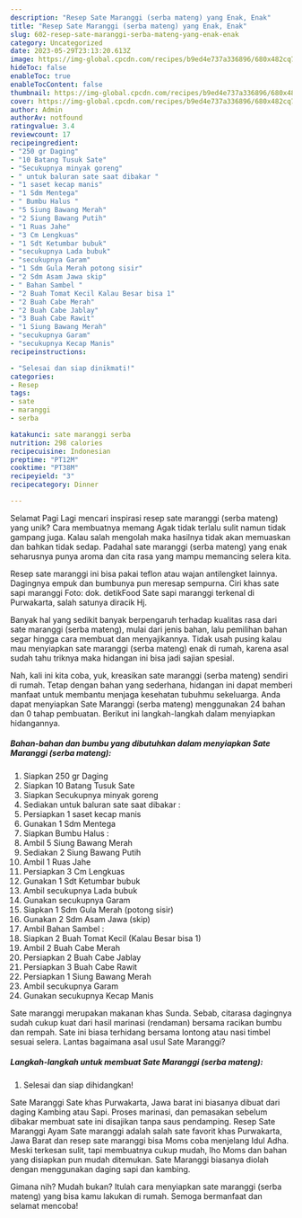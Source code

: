 ```yaml
---
description: "Resep Sate Maranggi (serba mateng) yang Enak, Enak"
title: "Resep Sate Maranggi (serba mateng) yang Enak, Enak"
slug: 602-resep-sate-maranggi-serba-mateng-yang-enak-enak
category: Uncategorized
date: 2023-05-29T23:13:20.613Z
image: https://img-global.cpcdn.com/recipes/b9ed4e737a336896/680x482cq70/sate-maranggi-serba-mateng-foto-resep-utama.jpg
hideToc: false
enableToc: true
enableTocContent: false
thumbnail: https://img-global.cpcdn.com/recipes/b9ed4e737a336896/680x482cq70/sate-maranggi-serba-mateng-foto-resep-utama.jpg
cover: https://img-global.cpcdn.com/recipes/b9ed4e737a336896/680x482cq70/sate-maranggi-serba-mateng-foto-resep-utama.jpg
author: Admin
authorAv: notfound
ratingvalue: 3.4
reviewcount: 17
recipeingredient:
- "250 gr Daging"
- "10 Batang Tusuk Sate"
- "Secukupnya minyak goreng"
- " untuk baluran sate saat dibakar "
- "1 saset kecap manis"
- "1 Sdm Mentega"
- " Bumbu Halus "
- "5 Siung Bawang Merah"
- "2 Siung Bawang Putih"
- "1 Ruas Jahe"
- "3 Cm Lengkuas"
- "1 Sdt Ketumbar bubuk"
- "secukupnya Lada bubuk"
- "secukupnya Garam"
- "1 Sdm Gula Merah potong sisir"
- "2 Sdm Asam Jawa skip"
- " Bahan Sambel "
- "2 Buah Tomat Kecil Kalau Besar bisa 1"
- "2 Buah Cabe Merah"
- "2 Buah Cabe Jablay"
- "3 Buah Cabe Rawit"
- "1 Siung Bawang Merah"
- "secukupnya Garam"
- "secukupnya Kecap Manis"
recipeinstructions:

- "Selesai dan siap dinikmati!"
categories:
- Resep
tags:
- sate
- maranggi
- serba

katakunci: sate maranggi serba 
nutrition: 298 calories
recipecuisine: Indonesian
preptime: "PT12M"
cooktime: "PT38M"
recipeyield: "3"
recipecategory: Dinner

---
```



Selamat Pagi Lagi mencari inspirasi resep sate maranggi (serba mateng) yang unik? Cara membuatnya memang Agak tidak terlalu sulit namun tidak gampang juga. Kalau salah mengolah maka hasilnya tidak akan memuaskan dan bahkan tidak sedap. Padahal sate maranggi (serba mateng) yang enak seharusnya punya aroma dan cita rasa yang mampu memancing selera kita.


Resep sate maranggi ini bisa pakai teflon atau wajan antilengket lainnya. Dagingnya empuk dan bumbunya pun meresap sempurna. Ciri khas sate sapi maranggi Foto: dok. detikFood Sate sapi maranggi terkenal di Purwakarta, salah satunya diracik Hj.

Banyak hal yang sedikit banyak berpengaruh terhadap kualitas rasa dari sate maranggi (serba mateng), mulai dari jenis bahan, lalu pemilihan bahan segar hingga cara membuat dan menyajikannya. Tidak usah pusing kalau mau menyiapkan sate maranggi (serba mateng) enak di rumah, karena asal sudah tahu triknya maka hidangan ini bisa jadi sajian spesial.


Nah, kali ini kita coba, yuk, kreasikan sate maranggi (serba mateng) sendiri di rumah. Tetap dengan bahan yang sederhana, hidangan ini dapat memberi manfaat untuk membantu menjaga kesehatan tubuhmu sekeluarga. Anda dapat menyiapkan Sate Maranggi (serba mateng) menggunakan 24 bahan dan 0 tahap pembuatan. Berikut ini langkah-langkah dalam menyiapkan hidangannya.

<!--inarticleads1-->

##### Bahan-bahan dan bumbu yang dibutuhkan dalam menyiapkan Sate Maranggi (serba mateng):

1. Siapkan 250 gr Daging
1. Siapkan 10 Batang Tusuk Sate
1. Siapkan Secukupnya minyak goreng
1. Sediakan  untuk baluran sate saat dibakar :
1. Persiapkan 1 saset kecap manis
1. Gunakan 1 Sdm Mentega
1. Siapkan  Bumbu Halus :
1. Ambil 5 Siung Bawang Merah
1. Sediakan 2 Siung Bawang Putih
1. Ambil 1 Ruas Jahe
1. Persiapkan 3 Cm Lengkuas
1. Gunakan 1 Sdt Ketumbar bubuk
1. Ambil secukupnya Lada bubuk
1. Gunakan secukupnya Garam
1. Siapkan 1 Sdm Gula Merah (potong sisir)
1. Gunakan 2 Sdm Asam Jawa (skip)
1. Ambil  Bahan Sambel :
1. Siapkan 2 Buah Tomat Kecil (Kalau Besar bisa 1)
1. Ambil 2 Buah Cabe Merah
1. Persiapkan 2 Buah Cabe Jablay
1. Persiapkan 3 Buah Cabe Rawit
1. Persiapkan 1 Siung Bawang Merah
1. Ambil secukupnya Garam
1. Gunakan secukupnya Kecap Manis


Sate maranggi merupakan makanan khas Sunda. Sebab, citarasa dagingnya sudah cukup kuat dari hasil marinasi (rendaman) bersama racikan bumbu dan rempah. Sate ini biasa terhidang bersama lontong atau nasi timbel sesuai selera. Lantas bagaimana asal usul Sate Maranggi? 

<!--inarticleads2-->

##### Langkah-langkah untuk membuat Sate Maranggi (serba mateng):


1. Selesai dan siap dihidangkan!

Sate Maranggi Sate khas Purwakarta, Jawa barat ini biasanya dibuat dari daging Kambing atau Sapi. Proses marinasi, dan pemasakan sebelum dibakar membuat sate ini disajikan tanpa saus pendamping. Resep Sate Maranggi Ayam Sate maranggi adalah salah sate favorit khas Purwakarta, Jawa Barat dan resep sate maranggi bisa Moms coba menjelang Idul Adha. Meski terkesan sulit, tapi membuatnya cukup mudah, lho Moms dan bahan yang disiapkan pun mudah ditemukan. Sate Maranggi biasanya diolah dengan menggunakan daging sapi dan kambing. 

Gimana nih? Mudah bukan? Itulah cara menyiapkan sate maranggi (serba mateng) yang bisa kamu lakukan di rumah. Semoga bermanfaat dan selamat mencoba!
